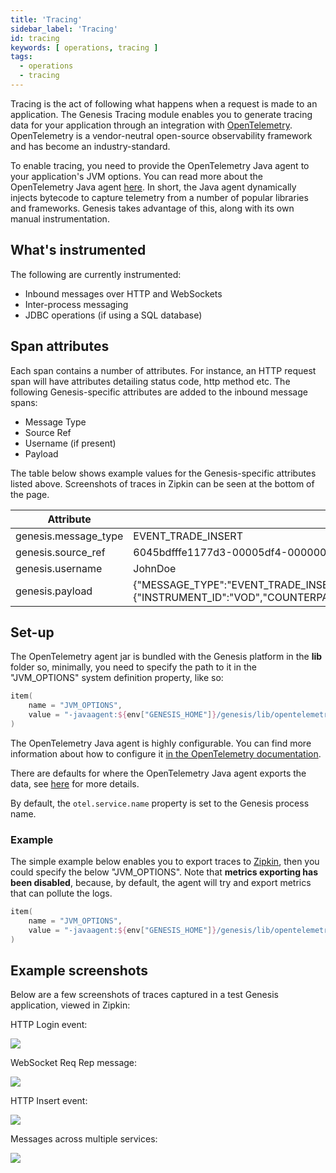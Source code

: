 ```yaml
---
title: 'Tracing'
sidebar_label: 'Tracing'
id: tracing
keywords: [ operations, tracing ]
tags:
  - operations
  - tracing
---
```


Tracing is the act of following what happens when a request is made to an application. The Genesis Tracing module enables you to generate tracing data for your application through an integration
with [OpenTelemetry](https://opentelemetry.io/). OpenTelemetry is a vendor-neutral open-source observability framework and has become an industry-standard.

To enable tracing, you need to provide the OpenTelemetry Java agent to your application's JVM options. You can read more
about the OpenTelemetry Java agent [here](https://github.com/open-telemetry/opentelemetry-java-instrumentation).
In short, the Java agent dynamically injects bytecode to capture telemetry from a number of popular libraries and frameworks. Genesis takes advantage of this, along with its own manual instrumentation.

## What's instrumented

The following are currently instrumented:

- Inbound messages over HTTP and WebSockets
- Inter-process messaging
- JDBC operations (if using a SQL database)

## Span attributes

Each span contains a number of attributes. For instance, an HTTP request span will have attributes detailing status
code, http method etc. The following Genesis-specific attributes are added to the inbound message spans:

- Message Type
- Source Ref
- Username (if present)
- Payload

The table below shows example values for the Genesis-specific attributes listed above. Screenshots of traces in Zipkin
can be seen at the bottom of the page.

| Attribute            | Value                                                                                                                                                                                                                                                                               |
|----------------------|-------------------------------------------------------------------------------------------------------------------------------------------------------------------------------------------------------------------------------------------------------------------------------------|
| genesis.message_type | EVENT_TRADE_INSERT                                                                                                                                                                                                                                                                  |
| genesis.source_ref   | 6045bdfffe1177d3-00005df4-00000004-1f1e5fe74723987e-c672dc68:1                                                                                                                                                                                                                      |
| genesis.username     | JohnDoe                                                                                                                                                                                                                                                                             |
| genesis.payload      | {"MESSAGE_TYPE":"EVENT_TRADE_INSERT","USER_NAME":"JohnDoe","SESSION_AUTH_TOKEN":"********","REFRESH_AUTH_TOKEN":null,"VALIDATE":false,"IGNORE_WARNINGS":true,"DETAILS":{"INSTRUMENT_ID":"VOD","COUNTERPARTY_ID":"GENESIS","QUANTITY":10,"PRICE":1.5,"SIDE":"BUY"},"SOURCE_REF":"1"} |

## Set-up

The OpenTelemetry agent jar is bundled with the Genesis platform in the **lib** folder so, minimally, you need to specify
the path to it in the "JVM_OPTIONS" system definition property, like so:

```kotlin
item(
    name = "JVM_OPTIONS",
    value = "-javaagent:${env["GENESIS_HOME"]}/genesis/lib/opentelemetry-javaagent.jar"
)
```

The OpenTelemetry Java agent is highly configurable. You can find more information about how to configure it [in the OpenTelemetry documentation](https://opentelemetry.io/docs/instrumentation/java/automatic/agent-config/).

There are defaults for where the OpenTelemetry Java agent exports the data, see [here](https://github.com/open-telemetry/opentelemetry-java/blob/main/sdk-extensions/autoconfigure/README.md#exporters) for more details.

By default, the `otel.service.name` property is set to the Genesis process name.

### Example

The simple example below enables you to export traces to [Zipkin](https://zipkin.io/), then you could specify the below "JVM_OPTIONS". 
Note that **metrics exporting has been disabled**, because, by default, the agent will try and export metrics that can pollute the logs.

```kotlin
item(
    name = "JVM_OPTIONS",
    value = "-javaagent:${env["GENESIS_HOME"]}/genesis/lib/opentelemetry-javaagent.jar -Dotel.traces.exporter=zipkin -Dotel.metrics.exporter=none"
)
```

## Example screenshots

Below are a few screenshots of traces captured in a test Genesis application, viewed in Zipkin:

HTTP Login event:

![](/img/tracing-zipkin-login.png)

WebSocket Req Rep message:

![](/img/tracing-zipkin-req-instrument.png)

HTTP Insert event:

![](/img/tracing-zipkin-event-insert.png)

Messages across multiple services:

![](/img/tracing-zipkin-multiple-services.png)
